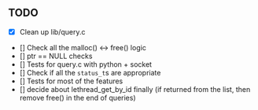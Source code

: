 ## TODO

- [x] Clean up lib/query.c
- [] Check all the malloc() <-> free() logic
- [] ptr == NULL checks
- [] Tests for query.c with python + socket
- [] Check if all the `status_t`s are appropriate
- [] Tests for most of the features
- [] decide about lethread_get_by_id finally (if returned from the list, then remove free() in the end of queries)